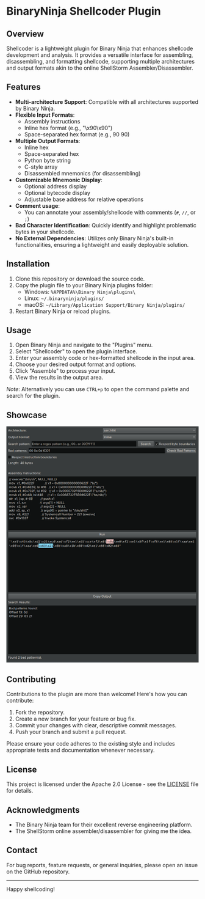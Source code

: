 # BinaryNinja Shellcoder Plugin

## Overview

Shellcoder is a lightweight plugin for Binary Ninja that enhances shellcode development and analysis.
It provides a versatile interface for assembling, disassembling, and formatting shellcode, supporting multiple architectures and output formats akin to the online ShellStorm Assembler/Disassembler.

## Features

- **Multi-architecture Support**: Compatible with all architectures supported by Binary Ninja.
- **Flexible Input Formats**:
  - Assembly instructions
  - Inline hex format (e.g., "\x90\x90")
  - Space-separated hex format (e.g., 90 90)
- **Multiple Output Formats**:
  - Inline hex
  - Space-separated hex
  - Python byte string
  - C-style array
  - Disassembled mnemonics (for disassembling)
- **Customizable Mnemonic Display**:
  - Optional address display
  - Optional bytecode display
  - Adjustable base address for relative operations
- **Comment usage**:
  - You can annotate your assembly/shellcode with comments (`#`, `//`, or `;`)
- **Bad Character Identification**: Quickly identify and highlight problematic bytes in your shellcode.
- **No External Dependencies**: Utilizes only Binary Ninja's built-in functionalities, ensuring a lightweight and easily deployable solution.

## Installation

1. Clone this repository or download the source code.
2. Copy the plugin file to your Binary Ninja plugins folder:
   - Windows: `%APPDATA%\Binary Ninja\plugins\`
   - Linux: `~/.binaryninja/plugins/`
   - macOS: `~/Library/Application Support/Binary Ninja/plugins/`
3. Restart Binary Ninja or reload plugins.

## Usage

1. Open Binary Ninja and navigate to the "Plugins" menu.
2. Select "Shellcoder" to open the plugin interface.
3. Enter your assembly code or hex-formatted shellcode in the input area.
4. Choose your desired output format and options.
5. Click "Assemble" to process your input.
6. View the results in the output area.

_Note_: Alternatively you can use `CTRL+p` to open the command palette and search for the plugin.

## Showcase

![interface](img/interface.png)

## Contributing

Contributions to the plugin are more than welcome! Here's how you can contribute:

1. Fork the repository.
2. Create a new branch for your feature or bug fix.
3. Commit your changes with clear, descriptive commit messages.
4. Push your branch and submit a pull request.

Please ensure your code adheres to the existing style and includes appropriate tests and documentation whenever necessary.

## License

This project is licensed under the Apache 2.0 License - see the [LICENSE](LICENSE) file for details.

## Acknowledgments

- The Binary Ninja team for their excellent reverse engineering platform.
- The ShellStorm online assembler/disassembler for giving me the idea.

## Contact

For bug reports, feature requests, or general inquiries, please open an issue on the GitHub repository.

---

Happy shellcoding!
